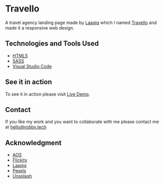 # Travello

A travel agency landing page made by [Laaqiq](http://dribbble.com/laaqiq) which I named [Travello](https://www.travello.ml) and made it a responsive web design.

## Technologies and Tools Used

- [HTML5](https://en.wikipedia.org/wiki/HTML5)
- [SASS](https://sass-lang.com/)
- [Visual Studio Code](https://code.visualstudio.com/)

## See it in action

To see it in action please visit [Live Demo](https://www.travello.ml).

## Contact

If you like my work and you want to collaborate with me please contact me at [hello@robby.tech](mailto:hello@robby.tech?subject=Hello)

## Acknowledgment

- [AOS](https://michalsnik.github.io/aos/)
- [Flickity](https://flickity.metafizzy.co/)
- [Laaqiq](http://dribbble.com/laaqiq)
- [Pexels](https://www.pexels.com/)
- [Unsplash](https://unsplash.com/)
